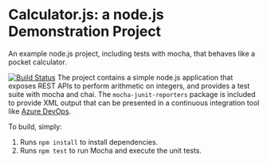 Calculator.js: a node.js Demonstration Project
==============================================
An example node.js project, including tests with mocha, that behaves like
a pocket calculator.

[![Build Status](https://dev.azure.com/bhumeshmuche0811/Integrating%20External%20Source%20Control%20with%20Azure%20Pipelines/_apis/build/status/bhumesh-muche0811.calculator?branchName=bhumesh-muche0811-patch-1)](https://dev.azure.com/bhumeshmuche0811/Integrating%20External%20Source%20Control%20with%20Azure%20Pipelines/_build/latest?definitionId=8&branchName=bhumesh-muche0811-patch-1)
The project contains a simple node.js application that exposes REST APIs
to perform arithmetic on integers, and provides a test suite with mocha
and chai.  The `mocha-junit-reporters` package is included to provide XML
output that can be presented in a continuous integration tool like
[Azure DevOps](https://azure.com/devops).

To build, simply:

1. Runs `npm install` to install dependencies.
2. Runs `npm test` to run Mocha and execute the unit tests.

